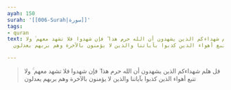 ```yaml
---
ayah: 150
surah: '[[006-Surah|سورة]]'
tags:
- quran
text: قل هلم شهداءكم الذين يشهدون أن الله حرم هذا ۖ فإن شهدوا فلا تشهد معهم ۚ ولا
  تتبع أهواء الذين كذبوا بآياتنا والذين لا يؤمنون بالآخرة وهم بربهم يعدلون

---
```

> قل هلم شهداءكم الذين يشهدون أن الله حرم هذا ۖ فإن شهدوا فلا تشهد معهم ۚ ولا تتبع أهواء الذين كذبوا بآياتنا والذين لا يؤمنون بالآخرة وهم بربهم يعدلون
